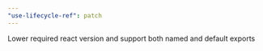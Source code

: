 ```yaml
---
"use-lifecycle-ref": patch
---
```


Lower required react version and support both named and default exports
